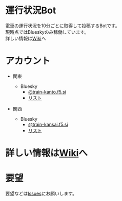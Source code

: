 # 運行状況Bot
電車の運行状況を10分ごとに取得して投稿するBotです。<br>
現時点ではBlueskyのみ稼働しています。<br>
詳しい情報は[Wiki](https://github.com/radian462/TrainInfo-Bot-Wiki/wiki)へ

# アカウント
- 関東
  - Bluesky
    - [@train-kanto.f5.si](https://bsky.app/profile/did:plc:f2nbethp4g7xfdthyv2wipjo) 
    - [リスト](https://bsky.app/profile/radian.f5.si/lists/3kkxyps7iag2z) 

- 関西
  - Bluesky
    - [@train-kansai.f5.si](https://bsky.app/profile/did:plc:hpioxwkkbmbexev43wjiti4d)
    - [リスト](https://bsky.app/profile/did:plc:sggbtldl6x3jq5xveequpip6/lists/3klj3vedmsc2l)
   
# 詳しい情報は[Wiki](https://github.com/radian462/TrainInfo-Bot-Wiki/wiki)へ

# 要望
要望などは[Issues](https://github.com/radian462/TrainInfo-Bot-Wiki/issues)にお願いします。
